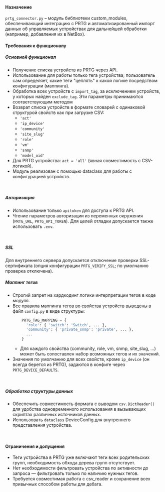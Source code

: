 #### Назначение
`prtg_connector.py` – модуль библиотеки custom_modules, обеспечивающий интеграцию с PRTG и автоматизированный импорт данных об управляемых устройствах для дальнейшей обработки (например, добавления их в NetBox).
<br>

#### Требования к функционалу
##### Основной функционал
- Получение списка устройств из PRTG через API.
- Использование для работы только тега устройства; пользователь сам определяет, какие теги "цеплять" к какой логике посредством конфигурации (маппинга).
- Обработка всех устройств с `import_tag`, за исключением устройств, у которых найден `exclude_tag`. Эти параметры принимаются соответствующим методом
- Возврат списка устройств в формате словарей с одинаковой структурой свойств как при загрузке CSV:
    - `'act'`
    - `'ip_device'`
    - `'community'`
    - `'site_slug'`
    - `'role'`
    - `'vm'`
    - `'snmp'`
    - `'model_oid'`
- Для PRTG устройства: `act = 'all'` (явная совместимость с CSV-логикой).
- Модуль реализован с помощью dataclass для работы с конфигурацией устройств.
<br>

##### Авторизация
- Использование только `apitoken` для доступа к PRTG API.
- Чтение параметров авторизации из переменных окружения (`PRTG_URL`, `PRTG_API_TOKEN`). Для целей отладки допускается также использовать `.env`.
<br>

##### SSL
Для внутреннего сервера допускается отключение проверки SSL-сертификата (опция конфигурации `PRTG_VERIFY_SSL`; по умолчанию проверка отключена).
<br>

##### Маппинг тегов
- Строгий запрет на хардкодинг логики интерпретации тегов в коде модуля.
- Все правила маппинга тегов во свойства устройств выведены в файл `config.py` в виде структуры:  
    ```python
        PRTG_TAG_MAPPING = {
          'role': { 'switch': 'Switch', ... },
          'community': { 'private_snmp': 'private', ... },
          ...
        }
    ```
    - Для каждого свойства (community, role, vm, snmp, site_slug, ...) может быть сопоставлен набор возможных тегов и их значений.
- Значения по умолчанию для всех свойств, кроме `ip_device` (он всегда берется из PRTG), задаются в конфиге через `PRTG_DEVICE_DEFAULTS`.
<br>

##### Обработка структуры данных
- Обеспечить совместимость формата c выводом `csv.DictReader()` для удобства одновременного использования в вызывающих скриптах различных источников данных.
- Использовать `dataclass` DeviceConfig для внутреннего представления устройства.
<br>

#### Ограничения и допущения
- Теги устройства в PRTG уже включают теги всех родительских групп, необходимость обхода дерева групп отсутствует.
- Нет необходимости фильтровать устройства по активности до запроса — фильтровать только по наличию нужных тегов.
- Требуется совместимая работа с csv_reader и сохранение всех привычных способом работы для дебага.
<br>

